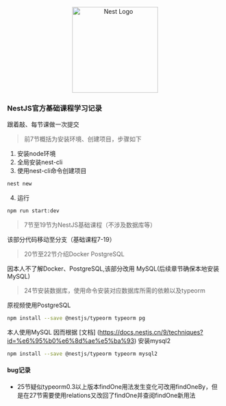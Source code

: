 <p align="center">
  <a href="http://nestjs.com/" target="blank"><img src="https://nestjs.com/img/logo-small.svg" width="200" alt="Nest Logo" /></a>
</p>

###  NestJS官方基础课程学习记录
跟着敲、每节课做一次提交
> 前7节概括为安装环境、创建项目，步骤如下


1. 安装node环境
2. 全局安装nest-cli
3. 使用nest-cli命令创建项目

```bash
nest new
```
4. 运行
```bash
npm run start:dev
```

> 7节至19节为NestJS基础课程（不涉及数据库等）

该部分代码移动至分支（基础课程7-19）

> 20节至22节介绍Docker PostgreSQL

因本人不了解Docker、PostgreSQL,该部分改用 MySQL(后续章节确保本地安装MySQL)

> 24节安装数据库，使用命令安装对应数据库所需的依赖以及typeorm

原视频使用PostgreSQL
```bash
npm install --save @nestjs/typeorm typeorm pg
```

本人使用MySQL 因而根据 [文档] (https://docs.nestjs.cn/9/techniques?id=%e6%95%b0%e6%8d%ae%e5%ba%93) 安装mysql2
```bash
npm install --save @nestjs/typeorm typeorm mysql2
```
#### bug记录
- 25节疑似typeorm0.3以上版本findOne用法发生变化可改用findOneBy，但是在27节需要使用relations又改回了findOne并查阅findOne新用法

